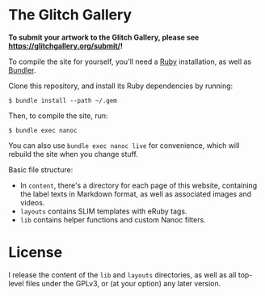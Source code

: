 The Glitch Gallery
==================

**To submit your artwork to the Glitch Gallery, please see <https://glitchgallery.org/submit/>!**

To compile the site for yourself, you'll need a [Ruby](https://www.ruby-lang.org/) installation, as well as [Bundler](https://bundler.io/).

Clone this repository, and install its Ruby dependencies by running:

    $ bundle install --path ~/.gem

Then, to compile the site, run:

    $ bundle exec nanoc

You can also use `bundle exec nanoc live` for convenience, which will rebuild the site when you change stuff.

Basic file structure:

- In `content`, there's a directory for each page of this website, containing the label texts in Markdown format, as well as associated images and videos.
- `layouts` contains SLIM templates with eRuby tags.
- `lib` contains helper functions and custom Nanoc filters.

License
=======

I release the content of the `lib` and `layouts` directories, as well as all top-level files under the GPLv3, or (at your option) any later version.
